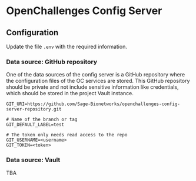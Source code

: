 # OpenChallenges Config Server

## Configuration

Update the file `.env` with the required information.

### Data source: GitHub repository

One of the data sources of the config server is a GitHub repository where the configuration files of
the OC services are stored. This GitHub repository should be private and not include sensitive
information like credentials, which should be stored in the project Vault instance.

```console
GIT_URI=https://github.com/Sage-Bionetworks/openchallenges-config-server-repository.git

# Name of the branch or tag
GIT_DEFAULT_LABEL=test

# The token only needs read access to the repo
GIT_USERNAME=<username>
GIT_TOKEN=<token>
```

### Data source: Vault

TBA